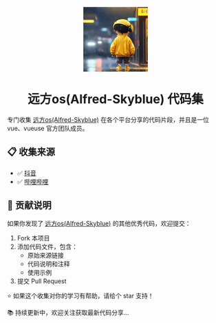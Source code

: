 <div align="center">
  <img alt="远方os(Alfred-Skyblue)" src="/src/logo/logo.jpeg" width="150" height="150" borderRadius="50% 10%" />
  <h1>远方os(Alfred-Skyblue) 代码集</h1>
</div>

专门收集 [远方os(Alfred-Skyblue)](https://github.com/Alfred-Skyblue) 在各个平台分享的代码片段，并且是一位 vue、vueuse 官方团队成员。

## 📋 收集来源

- ✅ [抖音](https://www.douyin.com/user/MS4wLjABAAAAGUvGqSgUb8n2mLUU9SOa5wmdZy-Sj5_FUt-DK5Iu6PpxO1QgrJ1_vXy6ikzz_Q4h)
- ✅ [哔哩哔哩](https://space.bilibili.com/423876881)

## 🤝 贡献说明

如果你发现了 [远方os(Alfred-Skyblue)](https://github.com/Alfred-Skyblue) 的其他优秀代码，欢迎提交：

1. Fork 本项目
2. 添加代码文件，包含：
    - 原始来源链接
    - 代码说明和注释
    - 使用示例
3. 提交 Pull Request

⭐ 如果这个收集对你的学习有帮助，请给个 star 支持！

📚 持续更新中，欢迎关注获取最新代码分享...

